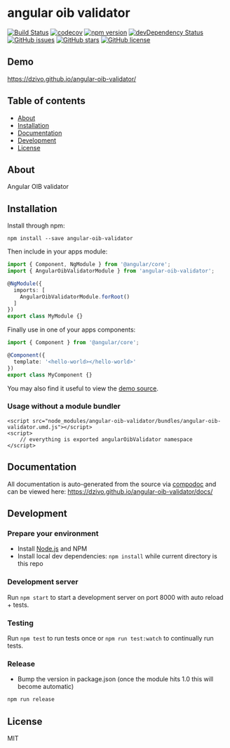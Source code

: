 # angular oib validator
[![Build Status](https://travis-ci.org/dzivo/angular-oib-validator.svg?branch=master)](https://travis-ci.org/dzivo/angular-oib-validator)
[![codecov](https://codecov.io/gh/dzivo/angular-oib-validator/branch/master/graph/badge.svg)](https://codecov.io/gh/dzivo/angular-oib-validator)
[![npm version](https://badge.fury.io/js/angular-oib-validator.svg)](http://badge.fury.io/js/angular-oib-validator)
[![devDependency Status](https://david-dm.org/dzivo/angular-oib-validator/dev-status.svg)](https://david-dm.org/dzivo/angular-oib-validator?type=dev)
[![GitHub issues](https://img.shields.io/github/issues/dzivo/angular-oib-validator.svg)](https://github.com/dzivo/angular-oib-validator/issues)
[![GitHub stars](https://img.shields.io/github/stars/dzivo/angular-oib-validator.svg)](https://github.com/dzivo/angular-oib-validator/stargazers)
[![GitHub license](https://img.shields.io/badge/license-MIT-blue.svg)](https://raw.githubusercontent.com/dzivo/angular-oib-validator/master/LICENSE)

## Demo
https://dzivo.github.io/angular-oib-validator/

## Table of contents

- [About](#about)
- [Installation](#installation)
- [Documentation](#documentation)
- [Development](#development)
- [License](#license)

## About

Angular OIB validator

## Installation

Install through npm:
```
npm install --save angular-oib-validator
```

Then include in your apps module:

```typescript
import { Component, NgModule } from '@angular/core';
import { AngularOibValidatorModule } from 'angular-oib-validator';

@NgModule({
  imports: [
    AngularOibValidatorModule.forRoot()
  ]
})
export class MyModule {}
```

Finally use in one of your apps components:
```typescript
import { Component } from '@angular/core';

@Component({
  template: '<hello-world></hello-world>'
})
export class MyComponent {}
```

You may also find it useful to view the [demo source](https://github.com/dzivo/angular-oib-validator/blob/master/demo/demo.component.ts).

### Usage without a module bundler
```
<script src="node_modules/angular-oib-validator/bundles/angular-oib-validator.umd.js"></script>
<script>
    // everything is exported angularOibValidator namespace
</script>
```

## Documentation
All documentation is auto-generated from the source via [compodoc](https://compodoc.github.io/compodoc/) and can be viewed here:
https://dzivo.github.io/angular-oib-validator/docs/

## Development

### Prepare your environment
* Install [Node.js](http://nodejs.org/) and NPM
* Install local dev dependencies: `npm install` while current directory is this repo

### Development server
Run `npm start` to start a development server on port 8000 with auto reload + tests.

### Testing
Run `npm test` to run tests once or `npm run test:watch` to continually run tests.

### Release
* Bump the version in package.json (once the module hits 1.0 this will become automatic)
```bash
npm run release
```

## License

MIT
